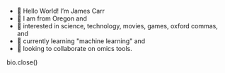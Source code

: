 - 👋 Hello World! I’m James Carr
- 🌲 I am from Oregon and
- 🔬 interested in science, technology, movies, games, oxford commas, and
- 🦍 currently learning "machine learning" and
- 🧬 looking to collaborate on omics tools.

bio.close()
